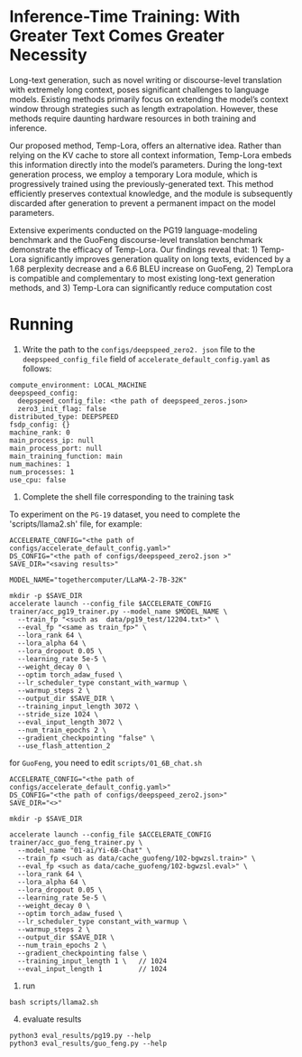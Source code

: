 # Inference-Time Training: With Greater Text Comes Greater Necessity

Long-text generation, such as novel writing or discourse-level translation with extremely long context, poses significant challenges to language models. Existing methods primarily focus on extending the model’s context window  through strategies such as length extrapolation. However, these methods require daunting hardware resources in both training and inference.

Our proposed method, Temp-Lora, offers an alternative idea. Rather than relying on the KV cache to store all context information, Temp-Lora embeds this information directly into the model’s parameters. During the long-text generation process, we employ a temporary Lora module, which is progressively trained using the previously-generated text. This method efficiently preserves contextual knowledge, and the module is subsequently discarded after generation to prevent a permanent impact on the model parameters.

Extensive experiments conducted on the PG19 language-modeling benchmark and the GuoFeng discourse-level translation benchmark demonstrate the efficacy of Temp-Lora. Our findings reveal that: 1) Temp-Lora significantly improves generation quality on long texts, evidenced by a 1.68 perplexity decrease and a 6.6 BLEU increase on GuoFeng, 2) TempLora is compatible and complementary to most existing long-text generation methods, and 3) Temp-Lora can significantly reduce computation cost

# Running

1. Write the path to the `configs/deepspeed_zero2. json` file to the `deepspeed_config_file` field of `accelerate_default_config.yaml` as follows:
``` 
compute_environment: LOCAL_MACHINE
deepspeed_config:
  deepspeed_config_file: <the path of deepspeed_zeros.json>
  zero3_init_flag: false
distributed_type: DEEPSPEED
fsdp_config: {}
machine_rank: 0
main_process_ip: null
main_process_port: null
main_training_function: main
num_machines: 1
num_processes: 1
use_cpu: false
```

1. Complete the shell file corresponding to the training task

To experiment on the `PG-19` dataset, you need to complete the 'scripts/llama2.sh' file, for example:

```
ACCELERATE_CONFIG="<the path of configs/accelerate_default_config.yaml>"
DS_CONFIG="<the path of configs/deepspeed_zero2.json >"
SAVE_DIR="<saving results>"

MODEL_NAME="togethercomputer/LLaMA-2-7B-32K"

mkdir -p $SAVE_DIR
accelerate launch --config_file $ACCELERATE_CONFIG trainer/acc_pg19_trainer.py --model_name $MODEL_NAME \
  --train_fp "<such as  data/pg19_test/12204.txt>" \
  --eval_fp "<same as train_fp>" \
  --lora_rank 64 \
  --lora_alpha 64 \
  --lora_dropout 0.05 \
  --learning_rate 5e-5 \
  --weight_decay 0 \
  --optim torch_adaw_fused \
  --lr_scheduler_type constant_with_warmup \
  --warmup_steps 2 \
  --output_dir $SAVE_DIR \
  --training_input_length 3072 \
  --stride_size 1024 \
  --eval_input_length 3072 \
  --num_train_epochs 2 \
  --gradient_checkpointing "false" \
  --use_flash_attention_2
```

for `GuoFeng`, you need to edit `scripts/01_6B_chat.sh`

```
ACCELERATE_CONFIG="<the path of configs/accelerate_default_config.yaml>"
DS_CONFIG="<the path of configs/deepspeed_zero2.json>"
SAVE_DIR="<>"

mkdir -p $SAVE_DIR

accelerate launch --config_file $ACCELERATE_CONFIG trainer/acc_guo_feng_trainer.py \
  --model_name "01-ai/Yi-6B-Chat" \
  --train_fp <such as data/cache_guofeng/102-bgwzsl.train>" \
  --eval_fp <such as data/cache_guofeng/102-bgwzsl.eval>" \
  --lora_rank 64 \
  --lora_alpha 64 \
  --lora_dropout 0.05 \
  --learning_rate 5e-5 \
  --weight_decay 0 \
  --optim torch_adaw_fused \
  --lr_scheduler_type constant_with_warmup \
  --warmup_steps 2 \
  --output_dir $SAVE_DIR \
  --num_train_epochs 2 \
  --gradient_checkpointing false \
  --training_input_length 1 \   // 1024
  --eval_input_length 1         // 1024
  ```

1. run 

```
bash scripts/llama2.sh 
```

4. evaluate results

```
python3 eval_results/pg19.py --help
python3 eval_results/guo_feng.py --help
```

